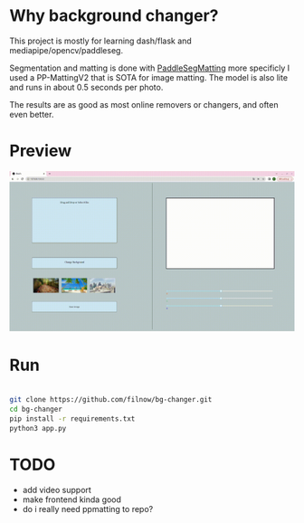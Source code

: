 # Why background changer?

This project is mostly for learning dash/flask and mediapipe/opencv/paddleseg.

Segmentation and matting is done with [PaddleSegMatting](https://github.com/PaddlePaddle/PaddleSeg/tree/release/2.7/Matting) more specificly I used a PP-MattingV2
that is SOTA for image matting. The model is also lite and runs in about 0.5 seconds per photo.

The results are as good as most online removers or changers, and often even better.


# Preview

![Alt text](assets/demo.gif)


# Run
```bash

git clone https://github.com/filnow/bg-changer.git
cd bg-changer
pip install -r requirements.txt
python3 app.py

```

# TODO

* add video support
* make frontend kinda good
* do i really need ppmatting to repo?
